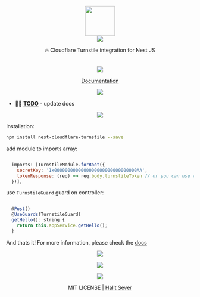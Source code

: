 <p align="center" class="logo-section">
<img src="https://i.ibb.co/HT1M4Kb/image.png" height="80" width="80"/>
</br>
<img src="https://halitsever-api.vercel.app/api/repo-title?title=Cloudflare%20Turnstile%20NestJS">

<p align="center">
🔥 Cloudflare Turnstile integration for Nest JS<br>
<br/>
<br/>
<img src="https://img.shields.io/github/sponsors/halitsever"/>
</p>
<p align="center">
<a align="center" href="https://halitsever.github.io/nest-cloudflare-turnstile">Documentation</a>
  </p>
</p>

<p align="center">
<img src="https://halitsever-api.vercel.app/api/details"/>
</p>

- 🧑‍💻 [**TODO**](#) - update docs

<p align="center" >
<img src="https://halitsever-api.vercel.app/api/installation"/>
</p>

Installation:

```bash
npm install nest-cloudflare-turnstile --save
```

add module to imports array:

```javascript

  imports: [TurnstileModule.forRoot({
    secretKey: '1x0000000000000000000000000000000AA',
    tokenResponse: (req) => req.body.turnstileToken // or you can use req.headers.turnstileToken
  })],

```

use `TurnstileGuard` guard on controller:

```javascript

  @Post()
  @UseGuards(TurnstileGuard)
  getHello(): string {
    return this.appService.getHello();
  }
```

And thats it! For more information, please check the <a href="https://halitsever.github.io/nest-cloudflare-turnstile">docs</a>

<p align="center" href="https://github.com/halitsever/repo_name/issues">
<img src="https://halitsever-api.vercel.app/api/issue"/>
</p>

<p align="center">
<img src="https://halitsever-api.vercel.app/api/sponsor"/>
</p>

<p align="center">
<img src="https://halitsever-api.vercel.app/api/license"/>
</p>

<p align="center">
  MIT LICENSE | <a href="https://halit.org">Halit Sever</a>
</p>
